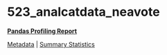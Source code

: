 # 523_analcatdata_neavote

[**Pandas Profiling Report**](https://epistasislab.github.io/penn-ml-benchmarks/profile/523_analcatdata_neavote.html)

[Metadata](metadata.yaml) | [Summary Statistics](summary_stats.tsv)


